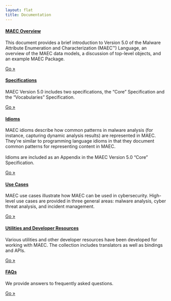 ```yaml
---
layout: flat
title: Documentation
---
```


<div class="row">
  <div class="col-md-6">
  	<div class="well">
      <h4><a href="/documentation/overview/">MAEC Overview</a></h4>
      <p>This document provides a brief introduction to Version 5.0 of the Malware Attribute Enumeration and Characterization (MAEC™) Language, an overview of the MAEC data models, a discussion of top-level objects, and an example MAEC Package.</p>
      <a class="btn btn-primary" href="/documentation/overview/">Go »</a>
    </div>
     <div class="well">
      <h4><a href="/releases/5.0/#specifications">Specifications</a></h4>
      <p>MAEC Version 5.0 includes two specifications, the “Core” Specification and the “Vocabularies” Specification.</p>
      <a class="btn btn-primary" href="/releases/5.0/#specifications">Go »</a>
    </div>
    <div class="well">
      <h4><a href="/releases/5.0/MAEC_Core_Specification.pdf">Idioms</a></h4>
      <p>MAEC idioms describe how common patterns in malware analysis (for instance, capturing dynamic analysis results) are represented in MAEC. They're similar to programming language idioms in that they document common patterns for representing content in MAEC.
      <br><br>
      Idioms are included as an Appendix in the MAEC Version 5.0 “Core” Specification.</p>
      <a class="btn btn-primary" href="/releases/5.0/MAEC_Core_Specification.pdf">Go »</a>
    </div>
  </div>
  <div class="col-md-6">
  <div class="well">
      <h4><a href="use_cases">Use Cases</a></h4>
      <p>MAEC use cases illustrate how MAEC can be used in cybersecurity. High-level use cases are provided in three general areas:  malware analysis, cyber threat analysis, and incident management.</p>
      <a class="btn btn-primary" href="use_cases">Go »</a>
    </div>
      <div class="well">
      <h4><a href="utils">Utilities and Developer Resources</a></h4>
      <p>Various utilities and other developer resources have been developed for working with MAEC. The collection includes translators as well as bindings and APIs.</p>
      <a class="btn btn-primary" href="utils">Go »</a>
    </div>
      <div class="well">
      <h4><a href="faqs">FAQs</a></h4>
      <p>We provide answers to frequently asked questions.</p>
      <a class="btn btn-primary" href="faqs">Go »</a>
    </div>
  </div>
</div>
